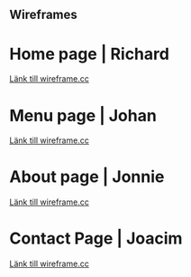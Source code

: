 ## Wireframes

# Home page | Richard
[Länk till wireframe.cc](https://wireframe.cc/lU8zk8)

# Menu page | Johan
[Länk till wireframe.cc](https://wireframe.cc/y89AK4)

# About page | Jonnie
[Länk till wireframe.cc](https://wireframe.cc/i2PKiw)

# Contact Page | Joacim
[Länk till wireframe.cc](https://wireframe.cc/swWUnE)
